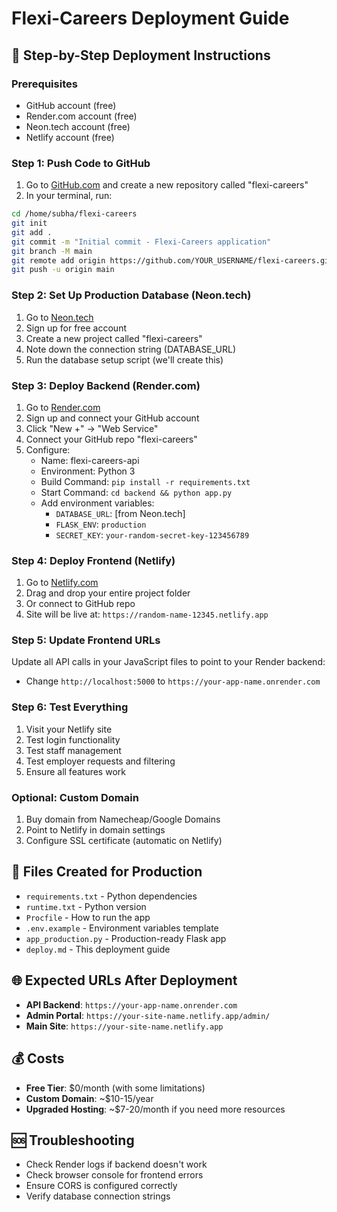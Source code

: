 # Flexi-Careers Deployment Guide

## 🚀 Step-by-Step Deployment Instructions

### Prerequisites
- GitHub account (free)
- Render.com account (free)
- Neon.tech account (free)
- Netlify account (free)

### Step 1: Push Code to GitHub

1. Go to [GitHub.com](https://github.com) and create a new repository called "flexi-careers"
2. In your terminal, run:
```bash
cd /home/subha/flexi-careers
git init
git add .
git commit -m "Initial commit - Flexi-Careers application"
git branch -M main
git remote add origin https://github.com/YOUR_USERNAME/flexi-careers.git
git push -u origin main
```

### Step 2: Set Up Production Database (Neon.tech)

1. Go to [Neon.tech](https://neon.tech)
2. Sign up for free account
3. Create a new project called "flexi-careers"
4. Note down the connection string (DATABASE_URL)
5. Run the database setup script (we'll create this)

### Step 3: Deploy Backend (Render.com)

1. Go to [Render.com](https://render.com)
2. Sign up and connect your GitHub account
3. Click "New +" → "Web Service"
4. Connect your GitHub repo "flexi-careers"
5. Configure:
   - Name: flexi-careers-api
   - Environment: Python 3
   - Build Command: `pip install -r requirements.txt`
   - Start Command: `cd backend && python app.py`
   - Add environment variables:
     - `DATABASE_URL`: [from Neon.tech]
     - `FLASK_ENV`: `production`
     - `SECRET_KEY`: `your-random-secret-key-123456789`

### Step 4: Deploy Frontend (Netlify)

1. Go to [Netlify.com](https://netlify.com)
2. Drag and drop your entire project folder
3. Or connect to GitHub repo
4. Site will be live at: `https://random-name-12345.netlify.app`

### Step 5: Update Frontend URLs

Update all API calls in your JavaScript files to point to your Render backend:
- Change `http://localhost:5000` to `https://your-app-name.onrender.com`

### Step 6: Test Everything

1. Visit your Netlify site
2. Test login functionality
3. Test staff management
4. Test employer requests and filtering
5. Ensure all features work

### Optional: Custom Domain

1. Buy domain from Namecheap/Google Domains
2. Point to Netlify in domain settings
3. Configure SSL certificate (automatic on Netlify)

## 🔧 Files Created for Production

- `requirements.txt` - Python dependencies
- `runtime.txt` - Python version
- `Procfile` - How to run the app
- `.env.example` - Environment variables template
- `app_production.py` - Production-ready Flask app
- `deploy.md` - This deployment guide

## 🌐 Expected URLs After Deployment

- **API Backend**: `https://your-app-name.onrender.com`
- **Admin Portal**: `https://your-site-name.netlify.app/admin/`
- **Main Site**: `https://your-site-name.netlify.app`

## 💰 Costs

- **Free Tier**: $0/month (with some limitations)
- **Custom Domain**: ~$10-15/year
- **Upgraded Hosting**: ~$7-20/month if you need more resources

## 🆘 Troubleshooting

- Check Render logs if backend doesn't work
- Check browser console for frontend errors
- Ensure CORS is configured correctly
- Verify database connection strings